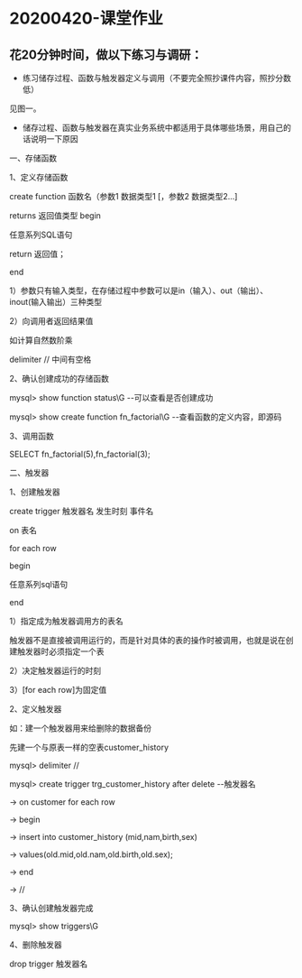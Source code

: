 20200420-课堂作业
==================
花20分钟时间，做以下练习与调研：
--------------------------------
- 练习储存过程、函数与触发器定义与调用（不要完全照抄课件内容，照抄分数低）

见图一。

- 储存过程、函数与触发器在真实业务系统中都适用于具体哪些场景，用自己的话说明一下原因

一、存储函数

1、定义存储函数

create function 函数名（参数1 数据类型1 [，参数2 数据类型2...]

returns 返回值类型 begin

任意系列SQL语句

return 返回值；

end

1）参数只有输入类型，在存储过程中参数可以是in（输入）、out（输出）、inout(输入输出）三种类型

2）向调用者返回结果值

如计算自然数阶乘

delimiter // 中间有空格

2、确认创建成功的存储函数

mysql> show function status\G --可以查看是否创建成功

mysql> show create function fn_factorial\G --查看函数的定义内容，即源码

3、调用函数

SELECT fn_factorial(5),fn_factorial(3);

二、触发器

1、创建触发器

create trigger 触发器名 发生时刻 事件名

on 表名 

for each row

begin

任意系列sql语句

end

1）指定成为触发器调用方的表名

触发器不是直接被调用运行的，而是针对具体的表的操作时被调用，也就是说在创建触发器时必须指定一个表

2）决定触发器运行的时刻

3）[for each row]为固定值

2、定义触发器

如：建一个触发器用来给删除的数据备份

先建一个与原表一样的空表customer_history

mysql> delimiter //

mysql> create trigger trg_customer_history after delete --触发器名

-> on customer for each row

-> begin

-> insert into customer_history (mid,nam,birth,sex)

-> values(old.mid,old.nam,old.birth,old.sex);

-> end

-> //

3、确认创建触发器完成

mysql> show triggers\G

4、删除触发器

drop trigger 触发器名


